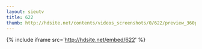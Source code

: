 ```yaml
---
layout: sieutv
title: 622
thumb: http://hdsite.net/contents/videos_screenshots/0/622/preview_360p.mp4.jpg
---
```

{% include iframe src='http://hdsite.net/embed/622' %}
 

